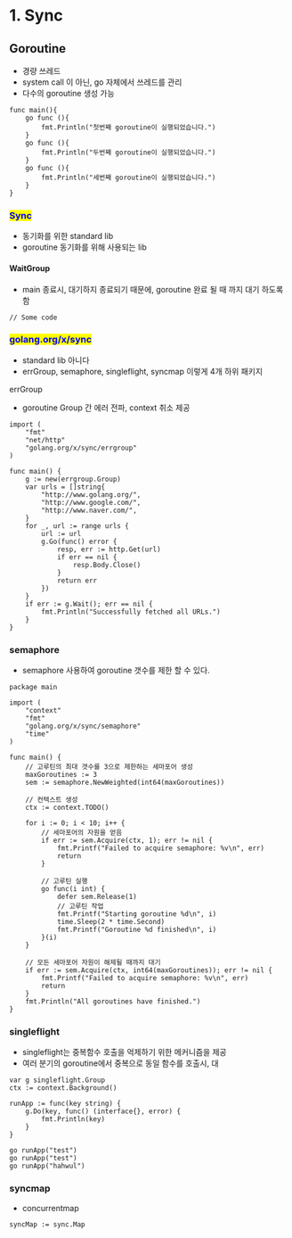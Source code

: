 # 1. Sync

## Goroutine

* 경량 쓰레드
* system call 이 아닌, go 자체에서 쓰레드를 관리
* 다수의 goroutine 생성 가능

```
func main(){
	go func (){
		fmt.Println("첫번째 goroutine이 실행되었습니다.")
	}
	go func (){
		fmt.Println("두번째 goroutine이 실행되었습니다.")
	}
	go func (){
		fmt.Println("세번째 goroutine이 실행되었습니다.")
	}
}
```

### <mark style="color:blue;">Sync</mark>

* 동기화를 위한 standard lib
* goroutine 동기화를 위해 사용되는 lib

#### WaitGroup

* main 종료시, 대기하지 종료되기 때문에, goroutine 완료 될 때 까지 대기 하도록 함

```
// Some code
```

### <mark style="color:blue;">golang.org/x/sync</mark>

* standard lib 아니다
* errGroup, semaphore, singleflight, syncmap 이렇게 4개 하위 패키지

errGroup

* goroutine Group 간 에러 전파, context 취소 제공

```
import (
	"fmt"
	"net/http"
	"golang.org/x/sync/errgroup"
)

func main() {
	g := new(errgroup.Group)
	var urls = []string{
		"http://www.golang.org/",
		"http://www.google.com/",
		"http://www.naver.com/",
	}
	for _, url := range urls {
		url := url
		g.Go(func() error {
			resp, err := http.Get(url)
			if err == nil {
				resp.Body.Close()
			}
			return err
		})
	}
	if err := g.Wait(); err == nil {
		fmt.Println("Successfully fetched all URLs.")
	}
}
```

### semaphore

* semaphore 사용하여 goroutine 갯수를 제한 할 수 있다.

```
package main

import (
	"context"
	"fmt"
	"golang.org/x/sync/semaphore"
	"time"
)

func main() {
	// 고루틴의 최대 갯수를 3으로 제한하는 세마포어 생성
	maxGoroutines := 3
	sem := semaphore.NewWeighted(int64(maxGoroutines))

	// 컨텍스트 생성
	ctx := context.TODO()

	for i := 0; i < 10; i++ {
		// 세마포어의 자원을 얻음
		if err := sem.Acquire(ctx, 1); err != nil {
			fmt.Printf("Failed to acquire semaphore: %v\n", err)
			return
		}

		// 고루틴 실행
		go func(i int) {
			defer sem.Release(1)
			// 고루틴 작업
			fmt.Printf("Starting goroutine %d\n", i)
			time.Sleep(2 * time.Second)
			fmt.Printf("Goroutine %d finished\n", i)
		}(i)
	}

	// 모든 세마포어 자원이 해제될 때까지 대기
	if err := sem.Acquire(ctx, int64(maxGoroutines)); err != nil {
		fmt.Printf("Failed to acquire semaphore: %v\n", err)
		return
	}
	fmt.Println("All goroutines have finished.")
}
```

### singleflight

* singleflight는 중복함수 호출을 억제하기 위한 메커니즘을 제공
* 여러 분기의 goroutine에서 중복으로 동일 함수를 호출시, 대

```
var g singleflight.Group
ctx := context.Background()

runApp := func(key string) {
	g.Do(key, func() (interface{}, error) {
		fmt.Println(key)
	}
}

go runApp("test")
go runApp("test")
go runApp("hahwul")
```

### syncmap

* concurrentmap

```
syncMap := sync.Map
```
